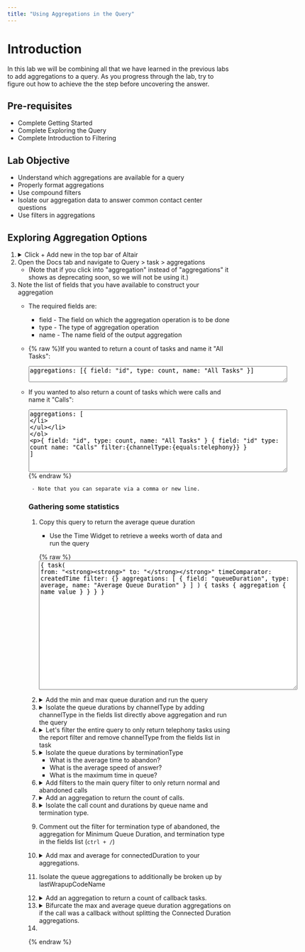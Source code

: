 ```yaml
---
title: "Using Aggregations in the Query"
---
```



# Introduction
In this lab we will be combining all that we have learned in the previous labs to add aggregations to a query.  As you progress through the lab, try to figure out how to achieve the the step before uncovering the answer.


## Pre-requisites
- Complete Getting Started
- Complete Exploring the Query
- Complete Introduction to Filtering


## Lab Objective

- Understand which aggregations are available for a query
- Properly format aggregations
- Use compound filters
- Isolate our aggregation data to answer common contact center questions
- Use filters in aggregations

<!-- ## Aggregation Types
- count
- sum
- average
- max
- min
- cardinality  -->

## Exploring Aggregation Options
1. <details><summary>Click + Add new in the top bar of Altair </summary>
         <img src="https://webexcc-sa.github.io/tools/gql/images/addNew.png"/>
         </details>
2. Open the Docs tab and navigate to Query > task > aggregations 
   - (Note that if you click into "aggregation" instead of "aggregations" it shows as deprecating soon, so we will not be using it.)
3. Note the list of fields that you have available to construct your aggregation
   - The required fields are:
     -  field - The field on which the aggregation operation is to be done
     -  type - The type of aggregation operation
     -  name - The name field of the output aggregation
  
   - {% raw %}If you wanted to return a count of tasks and name it "All Tasks":
  
        <textarea spellcheck="false" cols="70" rows="2">aggregations: [{ field: "id", type: count, name: "All Tasks" }]</textarea>

   - If you wanted to also return a count of tasks which were calls and name it "Calls":
  
        <textarea spellcheck="false" cols="70" rows="9">aggregations: [
  { field: "id", type: count, name: "All Tasks" }
  {
  field: "id"
  type: count 
  name: "Calls" 
  filter:{channelType:{equals:telephony}}
  }
  ]</textarea>
{% endraw %}
     
     - Note that you can separate via a comma or new line.

### Gathering some statistics
1. Copy this query to return the average queue duration
   - Use the Time Widget to retrieve a weeks worth of data and run the query
  
    {% raw %} <textarea spellcheck="false" cols="70" rows="19">{
  task(
    from: "____"
    to: "____"
    timeComparator: createdTime
    filter: {}
    aggregations: [
      { field: "queueDuration", type: average, name: "Average Queue Duration" }
    ]
  ) {
    tasks {
      aggregation {
        name
        value
      }
    }
  }
}</textarea>

2. <details><summary>Add the min and max queue duration and run the query</summary><textarea spellcheck="false" cols="70" rows="6">aggregations: [
      { field: "queueDuration", type: average, name: "Average Queue Duration" }
      { field: "queueDuration", type: min, name: "Minimum Queue Duration" }
      { field: "queueDuration", type: max, name: "Maximum Queue Duration" }
    ]</textarea> </details>

3. <details><summary>Isolate the queue durations by channelType by adding channelType in the fields list directly above aggregation and run the query</summary><img src="https://webexcc-sa.github.io/tools/gql/images/channelType.gif"></details>
4. <details><summary>Let's filter the entire query to only return telephony tasks using the report filter and remove channelType from the fields list in task</summary><img src="https://webexcc-sa.github.io/tools/gql/images/channelTypefilter.gif"></details>
5. <details><summary>Isolate the queue durations by terminationType</summary><img src="https://webexcc-sa.github.io/tools/gql/images/terminationType.gif"></details>
   
   - What is the average time to abandon?
   - What is the average speed of answer?
   - What is the maximum time in queue?
6. <details><summary>Add filters to the main query filter to only return normal and abandoned calls</summary><textarea spellcheck="false" cols="70" rows="11">  filter: {
      and: [
        { channelType: { equals: telephony } }
        {
          or: [
            { terminationType: { equals: "abandoned" } }
            { terminationType: { equals: "normal" } }
          ]
        }
      ]
    }</textarea></details>
7. <details><summary>Add an aggregation to return the count of calls.</summary><textarea spellcheck="false" cols="70" rows="1">{ field: "id", type: count, name: "Calls" }</textarea></details>
8. <details><summary>Isolate the call count and durations by queue name and termination type.</summary><img src="https://webexcc-sa.github.io/tools/gql/images/lastQueue.gif"></details>
9.  Comment out the filter for termination type of abandoned, the aggregation for Minimum Queue Duration, and termination type in the fields list (`ctrl + /`)
10. <details><summary>Add max and average for connectedDuration to your aggregations.</summary><textarea spellcheck="false" cols="70" rows="10">  {
        field: "connectedDuration"
        type: max
        name: "Maximum Connected Duration"
      }
      {
        field: "connectedDuration"
        type: average
        name: "Average Connected Duration"
      }</textarea></details>
11. Isolate the queue aggregations to additionally be broken up by lastWrapupCodeName
12. <details><summary>Add an aggregation to return a count of callback tasks.</summary><textarea spellcheck="false" cols="70" rows="6">
      {
        field: "isCallback"
        type: count
        name: "callback"
        filter: { isCallback: { equals: true } }
      }</textarea></details>
13. <details><summary>Bifurcate the max and average queue duration aggregations on if the call was a callback without splitting the Connected Duration aggregations.</summary><textarea spellcheck="false" cols="70" rows="24">  {
        field: "queueDuration"
        type: max
        name: "Callback Maximum Queue Duration"
        filter: { isCallback: { equals: true } }
      }
      {
        field: "queueDuration"
        type: average
        name: "Callback Average Queue Duration"
        filter: { isCallback: { equals: true } }
      }
      {
        field: "queueDuration"
        type: max
        name: "Maximum Queue Duration No Callback"
        filter: { isCallback: { equals: false } }
      }
      {
        field: "queueDuration"
        type: average
        name: "Average Queue Duration No Callback"
        filter: { isCallback: { equals: false } }
      }</textarea></details>
14.  


{% endraw %}

<!-- <textarea spellcheck="false" cols="70" rows="4"></textarea> -->